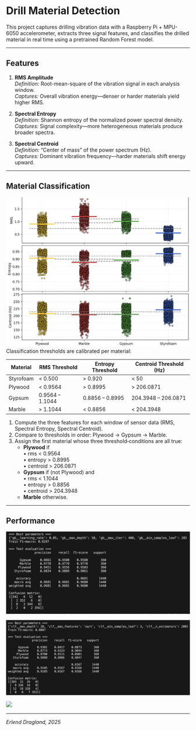 # Drill Material Detection

This project captures drilling vibration data with a Raspberry Pi + MPU-6050 accelerometer, extracts three signal features, and classifies the drilled material in real time using a pretrained Random Forest model.

---

## Features

1. **RMS Amplitude**  
   *Definition:* Root-mean-square of the vibration signal in each analysis window.  
   *Captures:* Overall vibration energy—denser or harder materials yield higher RMS.

2. **Spectral Entropy**  
   *Definition:* Shannon entropy of the normalized power spectral density.  
   *Captures:* Signal complexity—more heterogeneous materials produce broader spectra.

3. **Spectral Centroid**  
   *Definition:* “Center of mass” of the power spectrum (Hz).  
   *Captures:* Dominant vibration frequency—harder materials shift energy upward.

---

## Material Classification

![](figures/mat_thres.png)
Classification thresholds are calibrated per material:

| Material  | RMS Threshold   | Entropy Threshold | Centroid Threshold (Hz) |
| --------- | --------------- | ----------------- | ----------------------- |
| Styrofoam | < 0.500         | > 0.920           | < 50                    |
| Plywood   | < 0.9564        | > 0.8995          | > 206.0871              |
| Gypsum    | 0.9564 – 1.1044 | 0.8856 – 0.8995   | 204.3948 – 206.0871     |
| Marble    | > 1.1044        | < 0.8856          | < 204.3948              |


1. Compute the three features for each window of sensor data (RMS, Spectral Entropy, Spectral Centroid).
2. Compare to thresholds in order: Plywood → Gypsum → Marble.
3. Assign the first material whose three threshold‐conditions are all true:
   - **Plywood** if  
     • rms < 0.9564  
     • entropy > 0.8995  
     • centroid > 206.0871  
   - **Gypsum** if (not Plywood) and  
     • rms < 1.1044  
     • entropy > 0.8856  
     • centroid > 204.3948  
   - **Marble** otherwise.

---
## Performance
![](figures/pref_gb.png)

![](figures/pref_rf.png)

![](figures/mpl.pref_mpl.png)

---
*Erlend Dragland, 2025*
